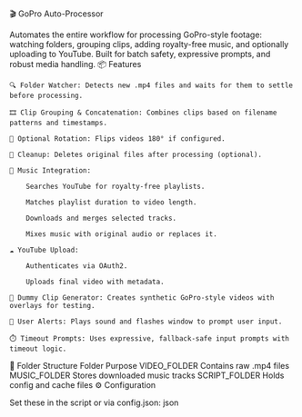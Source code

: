 🎬 GoPro Auto-Processor

Automates the entire workflow for processing GoPro-style footage: watching folders, grouping clips, adding royalty-free music, and optionally uploading to YouTube. Built for batch safety, expressive prompts, and robust media handling.
📦 Features

    🔍 Folder Watcher: Detects new .mp4 files and waits for them to settle before processing.

    🎞️ Clip Grouping & Concatenation: Combines clips based on filename patterns and timestamps.

    🔄 Optional Rotation: Flips videos 180° if configured.

    🧹 Cleanup: Deletes original files after processing (optional).

    🎵 Music Integration:

        Searches YouTube for royalty-free playlists.

        Matches playlist duration to video length.

        Downloads and merges selected tracks.

        Mixes music with original audio or replaces it.

    ☁️ YouTube Upload:

        Authenticates via OAuth2.

        Uploads final video with metadata.

    🧪 Dummy Clip Generator: Creates synthetic GoPro-style videos with overlays for testing.

    🔔 User Alerts: Plays sound and flashes window to prompt user input.

    ⏱️ Timeout Prompts: Uses expressive, fallback-safe input prompts with timeout logic.

📁 Folder Structure
Folder	Purpose
VIDEO_FOLDER	Contains raw .mp4 files
MUSIC_FOLDER	Stores downloaded music tracks
SCRIPT_FOLDER	Holds config and cache files
⚙️ Configuration

Set these in the script or via config.json:
json
